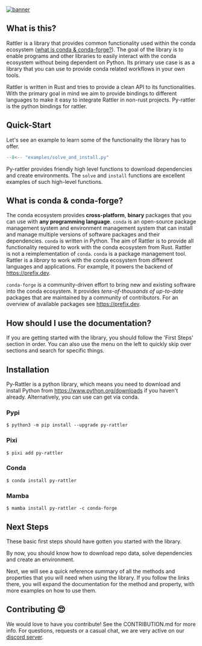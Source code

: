 <a href="https://github.com/conda/rattler/">
    <picture>
      <source srcset="https://github.com/conda/rattler/assets/4995967/8f5a9786-f75c-4b55-8043-69c551b22459" type="image/webp">
      <source srcset="https://github.com/conda/rattler/assets/4995967/7bb44c97-e77a-452f-9a00-431b7c89e136" type="image/png">
      <img src="https://github.com/conda/rattler/assets/4995967/7bb44c97-e77a-452f-9a00-431b7c89e136" alt="banner">
    </picture>
</a>

## What is this?

Rattler is a library that provides common functionality used within the conda ecosystem ([what is conda & conda-forge?](#what-is-conda-conda-forge)).
The goal of the library is to enable programs and other libraries to easily interact with the conda ecosystem without being dependent on Python.
Its primary use case is as a library that you can use to provide conda related workflows in your own tools.

Rattler is written in Rust and tries to provide a clean API to its functionalities.
With the primary goal in mind we aim to provide bindings to different languages to make it easy to integrate Rattler in non-rust projects.
Py-rattler is the python bindings for rattler.

## Quick-Start

Let's see an example to learn some of the functionality the library has to offer.

```python
--8<-- "examples/solve_and_install.py"
```

Py-rattler provides friendly high level functions to download dependencies and create environments.
The `solve` and `install` functions are excellent examples of such high-level functions.

## What is conda & conda-forge?

The conda ecosystem provides **cross-platform**, **binary** packages that you can use with **any programming language**.
`conda` is an open-source package management system and environment management system that can install and manage multiple versions of software packages and their dependencies.
`conda` is written in Python.
The aim of Rattler is to provide all functionality required to work with the conda ecosystem from Rust.
Rattler is not a reimplementation of `conda`.
`conda` is a package management tool.
Rattler is a _library_ to work with the conda ecosystem from different languages and applications.
For example, it powers the backend of https://prefix.dev.

`conda-forge` is a community-driven effort to bring new and existing software into the conda ecosystem.
It provides _tens-of-thousands of up-to-date_ packages that are maintained by a community of contributors.
For an overview of available packages see https://prefix.dev.

## How should I use the documentation?

If you are getting started with the library, you should follow the 'First Steps' section in order.
You can also use the menu on the left to quickly skip over sections and search for specific things.

## Installation

Py-Rattler is a python library, which means you need to download and install Python from https://www.python.org/downloads
if you haven't already. Alternatively, you can use can get via conda.

### Pypi

```shell
$ python3 -m pip install --upgrade py-rattler
```

### Pixi

```shell
$ pixi add py-rattler
```

### Conda

```shell
$ conda install py-rattler
```

### Mamba

```shell
$ mamba install py-rattler -c conda-forge
```

## Next Steps

These basic first steps should have gotten you started with the library.

By now, you should know how to download repo data, solve dependencies and create an
environment.

Next, we will see a quick reference summary of all the methods and properties that you will need when using the library. If you follow the links there, you will expand the documentation for the method and property, with more examples on how to use them.

## Contributing 😍

We would love to have you contribute!
See the CONTRIBUTION.md for more info. For questions, requests or a casual chat, we are very active on our [discord server](https://discord.gg/kKV8ZxyzY4).
